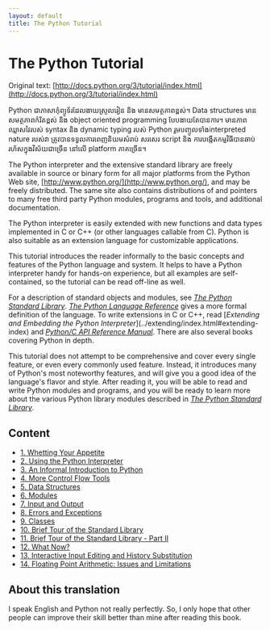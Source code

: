 ```yaml
---
layout: default
title: The Python Tutorial
---
```


# The Python Tutorial

Original text: [http://docs.python.org/3/tutorial/index.html](http://docs.python.org/3/tutorial/index.html)

Python ជា​ភាសា​កុំព្យូទ័រ​ដែល​ងាយ​ស្រួល​រៀន និង មាន​សមត្ថភាព​ខ្ពស់។ Data structures មាន​​សមត្ថភាព​កំរិត​ខ្ពស់ និង object oriented programming បែប​ងាយ​តែ​បាន​ការ។ មាន​ភាព​ឈ្លាសវៃ​របស់ syntax និង dynamic typing របស់​ Python រួម​បញ្ចូល​ទាំង​ interpreted nature របស់​វា ត្រូវ​បាន​ទទួល​ការ​ពេញ​និយម​សំរាប់ សរសេរ script និង ការ​បង្កើត​កម្មវិធី​បាន​ឆាប់រហ័ស​ក្នុង​វិស័យ​ជា​ច្រើន​ នៅ​លើ​ platform ភាគ​ច្រើន។

The Python interpreter and the extensive standard library are freely available
in source or binary form for all major platforms from the Python Web site,
[http://www.python.org/](http://www.python.org/), and may be freely
distributed. The same site also contains distributions of and pointers to many
free third party Python modules, programs and tools, and additional
documentation.

The Python interpreter is easily extended with new functions and data types
implemented in C or C++ (or other languages callable from C). Python is also
suitable as an extension language for customizable applications.

This tutorial introduces the reader informally to the basic concepts and
features of the Python language and system. It helps to have a Python
interpreter handy for hands-on experience, but all examples are self-
contained, so the tutorial can be read off-line as well.

For a description of standard objects and modules, see [_The Python Standard
Library_](../library/index.html#library-index). [_The Python Language
Reference_](../reference/index.html#reference-index) gives a more formal
definition of the language. To write extensions in C or C++, read [_Extending
and Embedding the Python Interpreter_](../extending/index.html#extending-
index) and [_Python/C API Reference Manual_](../c-api/index.html#c-api-index).
There are also several books covering Python in depth.

This tutorial does not attempt to be comprehensive and cover every single
feature, or even every commonly used feature. Instead, it introduces many of
Python's most noteworthy features, and will give you a good idea of the
language's flavor and style. After reading it, you will be able to read and
write Python modules and programs, and you will be ready to learn more about
the various Python library modules described in [_The Python Standard
Library_](../library/index.html#library-index).

## Content


* [1. Whetting Your Appetite](ch01.html)
* [2. Using the Python Interpreter](ch02.html)
* [3. An Informal Introduction to Python](ch03.html)
* [4. More Control Flow Tools](ch04.html)
* [5. Data Structures](ch05.html)
* [6. Modules](ch06.html)
* [7. Input and Output](ch07.html)
* [8. Errors and Exceptions](ch08.html)
* [9. Classes](ch09.html)
* [10. Brief Tour of the Standard Library](ch10.html)
* [11. Brief Tour of the Standard Library - Part II](ch11.html)
* [12. What Now?](ch12.html)
* [13. Interactive Input Editing and History Substitution](ch13.html)
* [14. Floating Point Arithmetic: Issues and Limitations](ch14.html)

## About this translation

I speak English and Python not really perfectly. So, I only hope that other people can improve their skill better than mine after reading this book.

